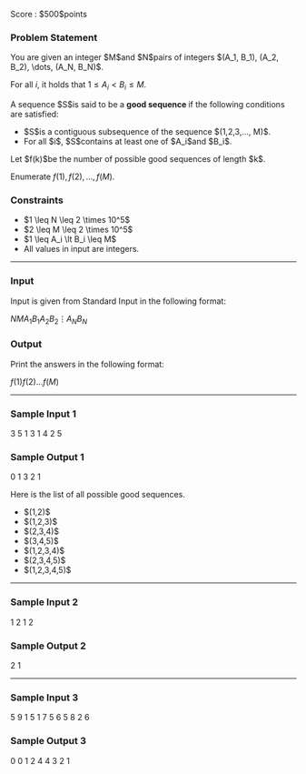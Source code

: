 
<div>

<span>

<span>

<p>
Score : $500$points
</p>

<div>

<section>

### **Problem Statement**

<p>
You are given an integer $M$and $N$pairs of integers $(A_1, B_1), (A_2, B_2), \dots, (A_N, B_N)$.

For all $i$, it holds that $1 \leq A_i \lt B_i \leq M$.
</p>

<p>
A sequence $S$is said to be a 
<strong>
good sequence
</strong>
if the following conditions are satisfied:
</p>

<ul>

<li>
$S$is a contiguous subsequence of the sequence $(1,2,3,..., M)$.
</li>

<li>
For all $i$, $S$contains at least one of $A_i$and $B_i$.
</li>

</ul>

<p>
Let $f(k)$be the number of possible good sequences of length $k$.

Enumerate $f(1), f(2), \dots, f(M)$.
</p>

</section>

</div>

<div>

<section>

### **Constraints**

<ul>

<li>
$1 \leq N \leq 2 \times 10^5$
</li>

<li>
$2 \leq M \leq 2 \times 10^5$
</li>

<li>
$1 \leq A_i \lt B_i \leq M$
</li>

<li>
All values in input are integers.
</li>

</ul>

</section>

</div>

---

<div>

<div>

<section>

### **Input**

<p>
Input is given from Standard Input in the following format:
</p>

<div>

$N$$M$$A_1$$B_1$$A_2$$B_2$$\vdots$$A_N$$B_N$
</div>

</section>

</div>

<div>

<section>

### **Output**

<p>
Print the answers in the following format:
</p>

<div>

$f(1)$$f(2)$$\dots$$f(M)$
</div>

</section>

</div>

</div>

---

<div>

<section>

### **Sample Input 1**

<div>

3 5
1 3
1 4
2 5

</div>

</section>

</div>

<div>

<section>

### **Sample Output 1**

<div>

0 1 3 2 1

</div>

<p>
Here is the list of all possible good sequences.
</p>

<ul>

<li>
$(1,2)$
</li>

<li>
$(1,2,3)$
</li>

<li>
$(2,3,4)$
</li>

<li>
$(3,4,5)$
</li>

<li>
$(1,2,3,4)$
</li>

<li>
$(2,3,4,5)$
</li>

<li>
$(1,2,3,4,5)$
</li>

</ul>

</section>

</div>

---

<div>

<section>

### **Sample Input 2**

<div>

1 2
1 2

</div>

</section>

</div>

<div>

<section>

### **Sample Output 2**

<div>

2 1

</div>

</section>

</div>

---

<div>

<section>

### **Sample Input 3**

<div>

5 9
1 5
1 7
5 6
5 8
2 6

</div>

</section>

</div>

<div>

<section>

### **Sample Output 3**

<div>

0 0 1 2 4 4 3 2 1

</div>

</section>

</div>

</span>

</span>

</div>

